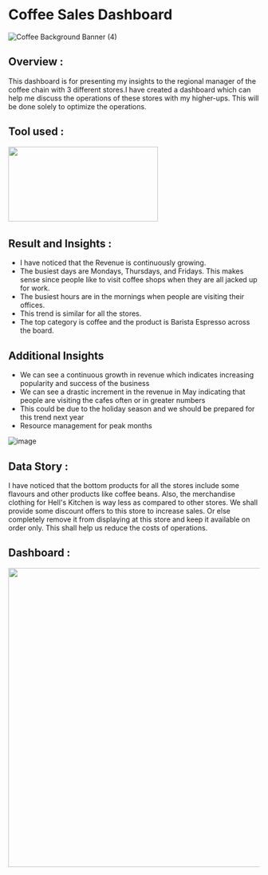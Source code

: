 # Coffee Sales Dashboard
![Coffee Background Banner (4)](https://www.google.com/search?sca_esv=1cd912c63e8479c3&rlz=1C1VIQF_enIN1169IN1169&sxsrf=AE3TifPAeAj-sGnTDd_nHtmBvo9dj_T2ww:1757671043445&udm=2&fbs=AIIjpHxU7SXXniUZfeShr2fp4giZ1Y6MJ25_tmWITc7uy4KIeioyp3OhN11EY0n5qfq-zENwnGygERInUV_0g0XKeHGJRAdFPaX_SSIJt7xYUfpm-75lA8Uar42yNWdqGuJlUAnl4VoyIc9TvIZo00AnzLuo73CKalUXQ8cWgmottQs4BXh0bU9aRqLPpzWejdabGFvk-MuP83mUuK41Ro6dMLX7Czip9A&q=coffee+images&sa=X&ved=2ahUKEwioxbTx-tKPAxVvSWwGHXA1EQMQtKgLegQIExAB&biw=1280&bih=585&dpr=1.5#vhid=OipurdJos3E0nM&vssid=mosaic)

## Overview : 
This dashboard is for presenting my insights to the regional manager of the coffee chain with 3 different stores.I have created a dashboard which can help me discuss the operations of these stores with my higher-ups. This will be done solely to optimize the operations.

## Tool used :
<img src="./microsoft-excel.png" width="300" height="150"/>&nbsp;


## Result and Insights :
- I have noticed that the Revenue is continuously growing.
- The busiest days are Mondays, Thursdays, and Fridays. This makes sense since people like to visit coffee shops when they are all jacked up for work.
- The busiest hours are in the mornings when people are visiting their offices.
- This trend is similar for all the stores.
- The top category is coffee and the product is Barista Espresso across the board.

## Additional Insights
- We can see a continuous growth in revenue which indicates increasing popularity and success of the business
- We can see a drastic increment in the revenue in May indicating that people are visiting the cafes often or in greater numbers
- This could be due to the  holiday season and we should be prepared for this trend next year
- Resource management for peak months

![image](https://github.com/user-attachments/assets/16df1cba-d0fe-4dba-a1a9-e1e330c58dbf)


## Data Story :
I have noticed that the bottom products for all the stores include some flavours and other products like coffee beans. Also, the merchandise clothing for Hell's Kitchen is way less as compared to other stores. We shall provide some discount offers to this store to increase sales. Or else completely remove it from displaying at this store and keep it available on order only. This shall help us reduce the costs of operations.

## Dashboard :
<img src="./Dashboard.png" width="3000" height="600"/>&nbsp;



